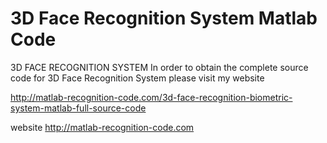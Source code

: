 3D Face Recognition System Matlab Code
======================================

3D FACE RECOGNITION SYSTEM
In order to obtain the complete source code for 3D Face Recognition System
 please visit my website

http://matlab-recognition-code.com/3d-face-recognition-biometric-system-matlab-full-source-code

website http://matlab-recognition-code.com
